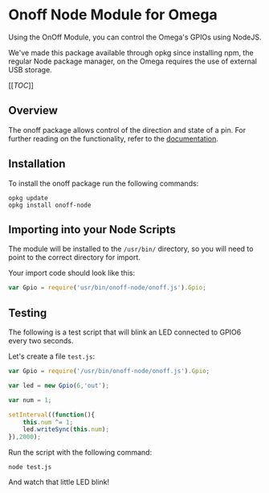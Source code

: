 # Onoff Node Module for Omega

Using the OnOff Module, you can control the Omega's GPIOs using NodeJS. 

We've made this package available through opkg since installing npm, the regular Node package manager, on the Omega requires the use of external USB storage.

[[_TOC_]]

## Overview

The onoff package allows control of the direction and state of a pin. For further reading on the functionality, refer to the [documentation](https://www.npmjs.com/package/tm-onoff).

## Installation

To install the onoff package run the following commands:

```
opkg update
opkg install onoff-node
```

## Importing into your Node Scripts

The module will be installed to the `/usr/bin/` directory, so you will need to point to the correct directory for import. 

Your import code should look like this:

```js
var Gpio = require('usr/bin/onoff-node/onoff.js').Gpio;
```

## Testing

The following is a test script that will blink an LED connected to GPIO6 every two seconds. 

Let's create a file `test.js`:

```js
var Gpio = require('/usr/bin/onoff-node/onoff.js').Gpio;

var led = new Gpio(6,'out');

var num = 1;

setInterval((function(){
	this.num ^= 1;
	led.writeSync(this.num);
}),2000);

```

Run the script with the following command:

```
node test.js
```

And watch that little LED blink!